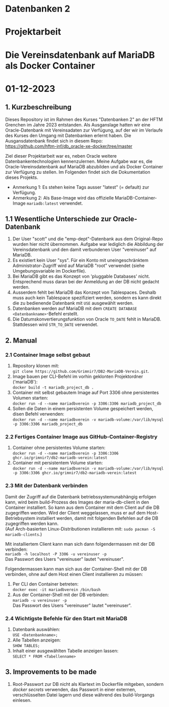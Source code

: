 # Datenbanken 2
# Projektarbeit
# Die Vereinsdatenbank auf MariaDB als Docker Container
# 01-12-2023

## 1. Kurzbeschreibung
Dieses Repository ist im Rahmen des Kurses "Datenbanken 2" an der HFTM Grenchen im Jahre 2023 entstanden. Als Ausganslage hatten wir eine Oracle-Datenbank mit Vereinsadaten zur Verfügung, auf der wir im Verlaufe des Kurses den Umgang mit Datenbanken erlernt haben. Die Ausgansdatenbank findet sich in diesem Repo:  
https://github.com/hftm-inf/db_oracle-xe-docker/tree/master  

Ziel dieser Projektarbeit war es, neben Oracle weitere Datenbankentechnologien kennenzulernen. Meine Aufgabe war es, die Oracle-Vereinsdatenbank auf MariaDB abzubilden und als Docker Container zur Verfügung zu stellen. Im Folgenden findet sich die Dokumentation dieses Projekts.
- Anmerkung 1: Es stehen keine Tags ausser "latest" (= default) zur Verfügung.
- Anmerkung 2: Als Base-Image wird das offizielle MariaDB-Container-Image `mariadb:latest` verwendet.  

## 1.1 Wesentliche Unterschiede zur Oracle-Datenbank
1. Der User "scott" und die "emp-dept"-Datenbank aus dem Original-Repo wurden hier nicht übernommen. Aufgabe war lediglich die Abbildung der Vereinsdatenbank und den damit verbundenen User "vereinuser" auf MariaDB.
2. Es existiert kein User "sys". Für ein Konto mit uneingeschränktem Administrator-Zugriff wird auf MariaDB "root" verwendet (siehe Umgebungsvariable im Dockerfile).
3. Bei MariaDB gibt es das Konzept von 'pluggable Databases' nicht. Entsprechend muss daran bei der Anmeldung an der DB nicht gedacht werden.
4. Ausserdem fehlt bei MariaDB das Konzept von Tablespaces. Deshalb muss auch kein Tablespace spezifiziert werden, sondern es kann direkt die zu bedienende Datenbank mit `USE` ausgewählt werden.  
5. Datenbanken werden auf MariaDB mit dem `CREATE DATABASE <Datenbankname>`-Befehl erstellt.  
6. Die Datumskonvertierungsfunktion von Oracle `TO_DATE` fehlt in MariaDB. Stattdessen wird `STR_TO_DATE` verwendet.  

## 2. Manual
### 2.1 Container Image selbst gebaut
1. Repository klonen mit:  
 `git clone https://github.com/Grimnir7/DB2-MariaDB-Verein.git`.
2. Image bauen per CLI-Befehl im vorhin geklonten Projektordner ('mariaDB'):  
`docker build -t mariadb_project_db .`
3. Container mit selbst gebautem Image auf Port 3306 ohne persistentes Volumen starten:  
`docker run -d --name mariadbverein -p 3306:3306 mariadb_project_db`
4. Sollen die Daten in einem persistenten Volume gespeichert werden, disen Befehl verwenden:  
`docker run -d --name mariadbverein -v mariadb-volume:/var/lib/mysql -p 3306:3306 mariadb_project_db`

### 2.2 Fertiges Container Image aus GitHub-Container-Registry
1. Container ohne persistentes Volume starten:  
`docker run -d --name mariadbverein -p 3306:3306 ghcr.io/grimnir7/db2-mariadb-verein:latest`
2. Container mit persistentem Volume starten:  
`docker run -d --name mariadbverein -v mariadb-volume:/var/lib/mysql -p 3306:3306 ghcr.io/grimnir7/db2-mariadb-verein:latest`

### 2.3 Mit der Datenbank verbinden
Damit der Zugriff auf die Datenbank betriebssystemunabhängig erfolgen kann, wird beim build-Prozess des Images der maria-db-client in den Container installiert. So kann aus dem Container mit dem Client auf die DB zugegriffen werden. Wird der Client weggelassen, muss er auf dem Host-Betriebsystem installiert werden, damit mit folgenden Befehlen auf die DB zugegriffen werden kann.  
(Auf Arch-basierten Linux-Distributionen installieren mit: `sudo pacman -S mariadb-clients`.)  
  
Mit installiertem Client kann man sich dann folgendermassen mit der DB verbinden:  
`mariadb -h localhost -P 3306 -u vereinuser -p`  
Das Passwort des Users "vereinuser" lautet "vereinuser".
  
Folgendermassen kann man sich aus der Container-Shell mit der DB verbinden, ohne auf dem Host einen Client installieren zu müssen:  
1. Per CLI den Container betreten:  
`docker exec -it mariadbverein /bin/bash`  
2. Aus der Container-Shell mit der DB verbinden:  
`mariadb -u vereinuser -p`  
Das Passwort des Users "vereinuser" lautet "vereinuser".

### 2.4 Wichtigste Befehle für den Start mit MariaDB
1. Datenbank auswählen:  
`USE <Datenbankname>;`
2. Alle Tabellen anzeigen:  
`SHOW TABLES;`
3. Inhalt einer ausgewählten Tabelle anzeigen lassen:  
`SELECT * FROM <Tabellenname>`


## 3. Improvements to be made
1. Root-Passwort zur DB nicht als Klartext im Dockerfile mitgeben, sondern *docker secrets* verwenden, das Passwort in einer externen, verschlüsselten Datei lagern und diese während des build-Vorgangs einlesen.